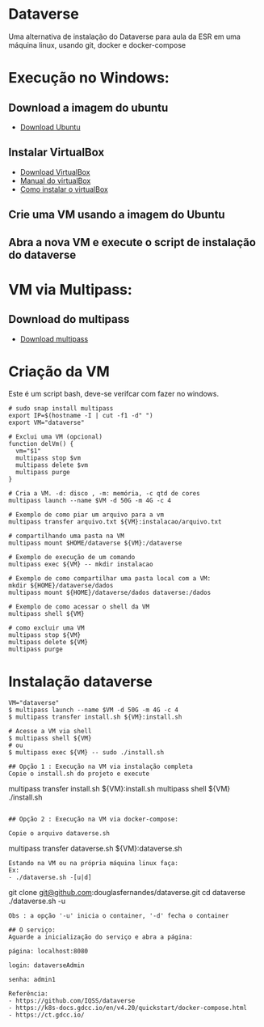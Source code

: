 # Dataverse

Uma alternativa de instalação do Dataverse para aula da ESR em uma máquina linux, usando git, docker e docker-compose

# Execução no Windows:

## Download a imagem do ubuntu
- [Download Ubuntu](https://mirror.uepg.br/ubuntu-releases/22.04.3/ubuntu-22.04.3-live-server-amd64.iso)

## Instalar VirtualBox
- [Download VirtualBox](https://download.virtualbox.org/virtualbox/7.0.12/VirtualBox-7.0.12-159484-Win.exe)
- [Manual do virtualBox](https://www.virtualbox.org/manual/ch01.html#intro-running)
- [Como instalar o virtualBox](https://www.youtube.com/watch?v=CIuJ6IzgXW0)

## Crie uma VM usando a imagem do Ubuntu

## Abra a nova VM e execute o script de instalação do dataverse

# VM via Multipass:
## Download do multipass
- [Download multipass](https://multipass.run/install)

# Criação da VM 
Este é um script bash, deve-se verifcar com fazer no windows.
```
# sudo snap install multipass
export IP=$(hostname -I | cut -f1 -d" ")
export VM="dataverse"

# Exclui uma VM (opcional)
function delVm() {
  vm="$1"
  multipass stop $vm 
  multipass delete $vm
  multipass purge
}

# Cria a VM. -d: disco , -m: memória, -c qtd de cores
multipass launch --name $VM -d 50G -m 4G -c 4

# Exemplo de como piar um arquivo para a vm
multipass transfer arquivo.txt ${VM}:instalacao/arquivo.txt

# compartilhando uma pasta na VM
multipass mount $HOME/dataverse ${VM}:/dataverse

# Exemplo de execução de um comando
multipass exec ${VM} -- mkdir instalacao

# Exemplo de como compartilhar uma pasta local com a VM:
mkdir ${HOME}/dataverse/dados
multipass mount ${HOME}/dataverse/dados dataverse:/dados

# Exemplo de como acessar o shell da VM
multipass shell ${VM} 

# como excluir uma VM
multipass stop ${VM}
multipass delete ${VM}
multipass purge

```

# Instalação dataverse

```
VM="dataverse"
$ multipass launch --name $VM -d 50G -m 4G -c 4
$ multipass transfer install.sh ${VM}:install.sh

# Acesse a VM via shell
$ multipass shell ${VM}
# ou
$ multipass exec ${VM} -- sudo ./install.sh

## Opção 1 : Execução na VM via instalação completa
Copie o install.sh do projeto e execute
```
multipass transfer install.sh ${VM}:install.sh
multipass shell ${VM} 
./install.sh
```

## Opção 2 : Execução na VM via docker-compose:

Copie o arquivo dataverse.sh
```
multipass transfer dataverse.sh ${VM}:dataverse.sh
```
Estando na VM ou na própria máquina linux faça:
Ex:
- ./dataverse.sh -[u|d]
```
git clone git@github.com:douglasfernandes/dataverse.git
cd dataverse
./dataverse.sh -u
```
Obs : a opção '-u' inicia o container, '-d' fecha o container

## O serviço:
Aguarde a inicialização do serviço e abra a página: 

página: localhost:8080

login: dataverseAdmin

senha: admin1

Referência:
- https://github.com/IQSS/dataverse
- https://k8s-docs.gdcc.io/en/v4.20/quickstart/docker-compose.html
- https://ct.gdcc.io/
